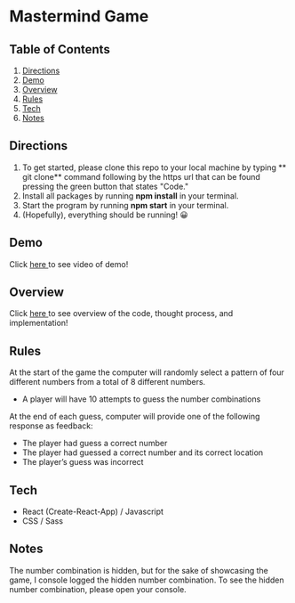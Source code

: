 # Mastermind Game

## Table of Contents

1. [Directions](#Directions)
2. [Demo](#Demo)
3. [Overview](#Overview)
4. [Rules](#Rules)
5. [Tech](#Tech)
6. [Notes](#Notes)

## Directions

1) To get started, please clone this repo to your local machine by typing ** git clone** command following by the https url that can be found pressing the green button that states "Code."
2) Install all packages by running **npm install** in your terminal.
3) Start the program by running **npm start** in your terminal.
4) (Hopefully), everything should be running! 😀

## Demo

<span>Click</span>
<a target="_blank" href="https://drive.google.com/file/d/1NLoRm0B9ueeeHNVasq6o5gWarWf4S_Uj/view?usp=sharing">here
</a>
<span>to see video of demo!</span>

## Overview
<span>Click</span>
<a target="_blank" href="">here
</a>
<span>to see overview of the code, thought process, and implementation!</span>

## Rules

At the start of the game the computer will randomly select a pattern of four different
numbers from a total of 8 different numbers.

- A player will have 10 attempts to guess the number combinations

At the end of each guess, computer will provide one of the following response
as feedback:

- The player had guess a correct number
- The player had guessed a correct number and its correct location
- The player’s guess was incorrect

## Tech

- React (Create-React-App) / Javascript
- CSS / Sass

## Notes
The number combination is hidden, but for the sake of showcasing the
game, I console logged the hidden number combination. To see the hidden
number combination, please open your console.